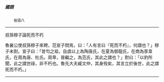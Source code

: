 

##### 國語
　　`晉語八`

* * *

叔孫穆子論死而不朽

魯襄公使叔孫穆子來聘，范宣子問焉，曰：「人有言曰『死而不朽』，何謂也？」穆子未對。宣子曰：「昔匄之祖，自虞以上為陶唐氏，在夏為御龍氏，在商為豕韋氏，在周為唐、杜氏。周卑，晉繼之，為范氏，其此之謂也？」對曰：「以豹所聞，此之謂世祿，非不朽也。魯先大夫臧文仲，其身歿矣，其言立於後世，此之謂死而不朽。」

* * *

